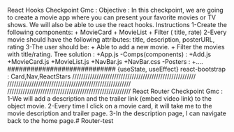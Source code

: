 React Hooks Checkpoint Gmc : Objective : In this checkpoint, we are going to create a movie app where you can present your favorite movies or TV shows. We will also be able to use the react hooks. Instructions 1-Create the following components: + MovieCard + MovieList + Filter ( title, rate) 2-Every movie should have the following attributes: title, description, posterURL, rating 3-The user should be: + Able to add a new movie. + Filter the movies with title/rating. Tree solution : +App.js -Comps(components) : +Add.js +MovieCard.js +MovieList.js +NavBar.js +NavBar.css -Posters : +.... ############################ {useState, useEffect} react-bootstrap : Card,Nav,ReactStars //////////////////////////////////////////////////////// //////////////////////////////////////////////////////// //////////////////////////////////////////////////////// React Router Checkpoint Gmc : 1-We will add a description and the trailer link (embed video link) to the object movie. 2-Every time I click on a movie card, it will take me to the movie description and trailer page. 3-In the description page, I can navigate back to the home page.# Router-test